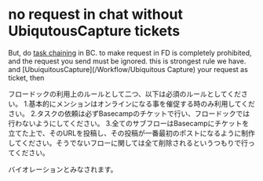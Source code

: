 no request in chat without UbiqutousCapture tickets
=================================================================
But, do [task chaining](/Workflow/TaskChaining.md) in BC. to make request in FD is completely prohibited, and the request you send must be ignored. this is strongest rule we have. and [UbuiquitousCapture](/Workflow/Ubiquitous Capture) your request as ticket, then 

フロードックの利用上のルールとして二つ、以下は必須のルールとしてください。
1.基本的にメンションはオンラインになる事を催促する時のみ利用してください。
2.タスクの依頼は必ずBasecampのチケットで行い、フロードックでは行わないようにしてください。
3.全てのサブフローはBasecampにチケットを立てた上で、そのURLを投稿し、その投稿が一番最初のポストになるように制作してください。そうでないフローに関しては全て削除されるというつもりで行ってください。

バイオレーションとみなされます。



